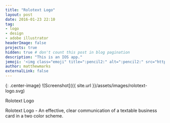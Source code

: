 ```yaml
---
title: "Rolotext Logo"
layout: post
date: 2016-01-23 22:10
tag:
- logo
- design
- adobe illustrator
headerImage: false
projects: true
hidden: true # don't count this post in blog pagination
description: "This is an IOS app."
jemoji: '<img class="emoji" title=":pencil2:" alt=":pencil2:" src="https://assets.github.com/images/icons/emoji/unicode/270f.png" height="20" width="20" align="absmiddle">'
author: matthewmarks
externalLink: false
---
```


{: .center-image}
![Screenshot]({{ site.url }}/assets/images/rolotext-logo.svg)
<figcaption class="caption" >Rolotext Logo</figcaption>




Rolotext Logo -  An effective, clear communication of a textable business card in a two color scheme.
